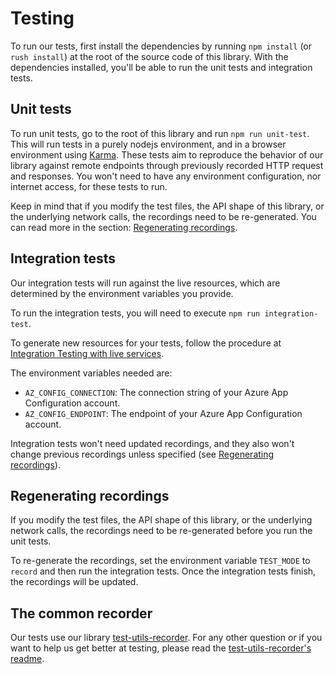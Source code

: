 # Testing

To run our tests, first install the dependencies by running `npm install` (or `rush install`) at the root of the source code of this library.
With the dependencies installed, you'll be able to run the unit tests and integration tests.

## Unit tests

To run unit tests, go to the root of this library and run `npm run unit-test`.
This will run tests in a purely nodejs environment, and in a browser environment using [Karma](https://karma-runner.github.io/latest/index.html).
These tests aim to reproduce the behavior of our library against remote endpoints through previously recorded HTTP request and responses.
You won't need to have any environment configuration, nor internet access, for these tests to run.

Keep in mind that if you modify the test files, the API shape of this library, or the underlying network calls, the recordings need to be re-generated.
You can read more in the section: [Regenerating recordings](#regenerating-recordings).

## Integration tests

Our integration tests will run against the live resources, which are determined by the environment variables you provide.

To run the integration tests, you will need to execute `npm run integration-test`.

To generate new resources for your tests, follow the procedure at [Integration Testing with live services](https://github.com/Azure/azure-sdk-for-js/blob/master/CONTRIBUTING.md#integration-testing-with-live-services).

The environment variables needed are:

- `AZ_CONFIG_CONNECTION`: The connection string of your Azure App Configuration account.
- `AZ_CONFIG_ENDPOINT`: The endpoint of your Azure App Configuration account.

Integration tests won't need updated recordings, and they also won't change previous recordings unless specified (see [Regenerating recordings](#regenerating-recordings)).

## Regenerating recordings

If you modify the test files, the API shape of this library, or the underlying network calls, the recordings need to be re-generated before you run the unit tests.

To re-generate the recordings, set the environment variable `TEST_MODE` to `record` and then run the integration tests. Once the integration tests finish,
the recordings will be updated.

## The common recorder

Our tests use our library [test-utils-recorder](https://github.com/Azure/azure-sdk-for-js/tree/master/sdk/test-utils/recorder).
For any other question or if you want to help us get better at testing, please read the [test-utils-recorder's readme](https://github.com/Azure/azure-sdk-for-js/blob/master/sdk/test-utils/recorder/README.md).